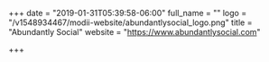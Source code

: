 +++
date = "2019-01-31T05:39:58-06:00"
full_name = ""
logo = "/v1548934467/modii-website/abundantlysocial_logo.png"
title = "Abundantly Social"
website = "https://www.abundantlysocial.com"

+++
